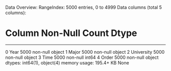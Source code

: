 Data Overview:
RangeIndex: 5000 entries, 0 to 4999
Data columns (total 5 columns):
 #   Column      Non-Null Count  Dtype 
---  ------      --------------  ----- 
 0   Year        5000 non-null   object
 1   Major       5000 non-null   object
 2   University  5000 non-null   object
 3   Time        5000 non-null   int64 
 4   Order       5000 non-null   object
dtypes: int64(1), object(4)
memory usage: 195.4+ KB
None

